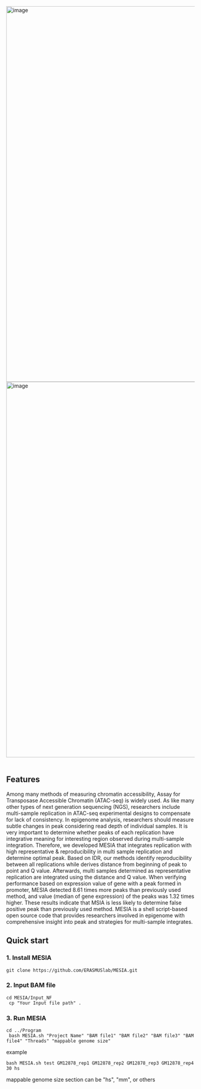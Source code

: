 <img width="1000" alt="image" src="https://github.com/ERASMUSlab/MESIA/assets/135592214/7375e99e-5819-40a1-90f0-9e9c43d1473d">


<img width="1000" alt="image" src="https://github.com/ERASMUSlab/MESIA/assets/135592214/6ee0de9b-ce09-4d50-9780-6c4133a21d27">
<br>
<br>

## <b>Features</b>
  Among many methods of measuring chromatin accessibility, Assay for Transposase Accessible Chromatin (ATAC-seq) is widely used. 
  As like many other types of next generation sequencing (NGS), researchers include multi-sample replication in ATAC-seq experimental designs 
  to compensate for lack of consistency. 
  In epigenome analysis, researchers should measure subtle changes in peak considering read depth of individual samples. 
  It is very important to determine whether peaks of each replication have integrative meaning for interesting region observed during multi-sample integration. 
  Therefore, we developed MESIA that integrates replication with high representative & reproducibility in multi sample replication and determine optimal peak. 
  Based on IDR, our methods identify reproducibility between all replications while derives distance from beginning of peak to point and Q value. 
  Afterwards, multi samples determined as representative replication are integrated using the distance and Q value. 
  When verifying performance based on expression value of gene with a peak formed in promoter, 
  MESIA detected 8.61 times more peaks than previously used method, and value (median of gene expression) of the peaks was 1.32 times higher. 
  These results indicate that MSIA is less likely to determine false positive peak than previously used method. 
  MESIA is a shell script-based open source code that provides researchers involved in epigenome with comprehensive insight into peak and strategies 
  for multi-sample integrates.
  
## <b>Quick start</b>
  ### <b>1. Install MESIA</b>
  <pre><code>git clone https://github.com/ERASMUSlab/MESIA.git</pre></code>
  
  ### <b>2. Input BAM file</b>
  <pre><code>cd MESIA/Input_NF
 cp "Your Input file path" . </pre></code>
  
  ### <b>3. Run MESIA</b>
  <pre><code>cd ../Program
 bash MESIA.sh "Project Name" "BAM file1" "BAM file2" "BAM file3" "BAM file4" "Threads" "mappable genome size"</pre></code>
 example
  <pre><code>bash MESIA.sh test GM12878_rep1 GM12878_rep2 GM12878_rep3 GM12878_rep4 30 hs</pre></code>
  mappable genome size section can be "hs", "mm", or others
  
  



